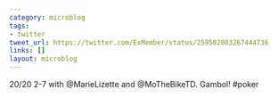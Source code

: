 ```yaml
---
category: microblog
tags:
- twitter
tweet_url: https://twitter.com/ExMember/status/259502003267444736
links: []
layout: microblog
---
```

20/20 2-7 with @MarieLizette and @MoTheBikeTD. Gambol! #poker
